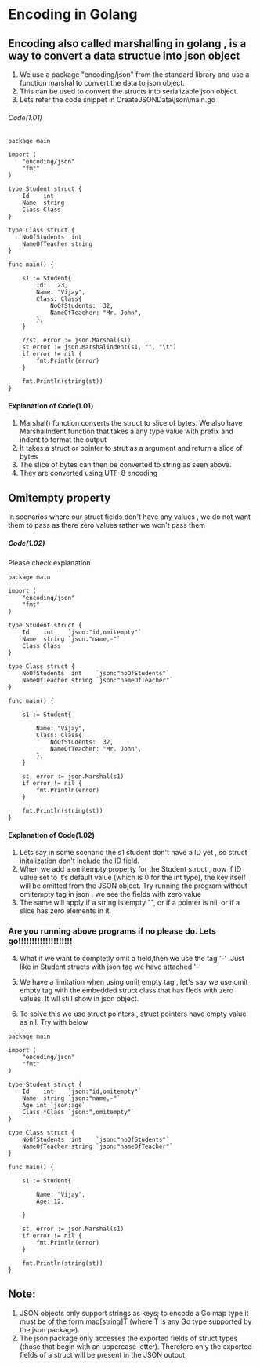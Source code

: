 # Encoding in Golang

## Encoding also called marshalling in golang , is a way to convert a data structue into json object

1. We use a package "encoding/json" from the standard library and use a function marshal to convert the data to json object.
2. This can be used to convert the structs into serializable json object.
3. Lets refer the code snippet in CreateJSONData\json\main.go

###### Code(1.01)

```
package main

import (
	"encoding/json"
	"fmt"
)

type Student struct {
	Id    int
	Name  string
	Class Class
}

type Class struct {
	NoOfStudents  int
	NameOfTeacher string
}

func main() {

	s1 := Student{
		Id:   23,
		Name: "Vijay",
		Class: Class{
			NoOfStudents:  32,
			NameOfTeacher: "Mr. John",
		},
	}

    //st, error := json.Marshal(s1)
    st,error := json.MarshalIndent(s1, "", "\t")
	if error != nil {
		fmt.Println(error)
	}

	fmt.Println(string(st))
}

```

#### Explanation of Code(1.01)

1. Marshal() function converts the struct to slice of bytes. We also have MarshalIndent function that takes a any type value with prefix and indent to format the output
2. It takes a struct or pointer to strut as a argument and return a slice of bytes
3. The slice of bytes can then be converted to string as seen above.
4. They are converted using UTF-8 encoding

## Omitempty property

In scenarios where our struct fields don't have any values , we do not want them to pass as there zero values rather we won't pass them

##### Code(1.02)

Please check explanation

```
package main

import (
	"encoding/json"
	"fmt"
)

type Student struct {
	Id    int    `json:"id,omitempty"`
	Name  string `json:"name,-"`
	Class Class
}

type Class struct {
	NoOfStudents  int    `json:"noOfStudents"`
	NameOfTeacher string `json:"nameOfTeacher"`
}

func main() {

	s1 := Student{

		Name: "Vijay",
		Class: Class{
			NoOfStudents:  32,
			NameOfTeacher: "Mr. John",
		},
	}

	st, error := json.Marshal(s1)
	if error != nil {
		fmt.Println(error)
	}

	fmt.Println(string(st))
}

```

#### Explanation of Code(1.02)

1. Lets say in some scenario the s1 student don't have a ID yet , so struct initalization don't include the ID field.
2. When we add a omitempty property for the Student struct , now if ID value set to it’s default value (which is 0 for the int type), the key itself will be omitted from the JSON object. Try running the program without omitempty tag in json , we see the fields with zero value
3. The same will apply if a string is empty "", or if a pointer is nil, or if a slice has zero elements in it.

### Are you running above programs if no please do. Lets go!!!!!!!!!!!!!!!!!!!!

4. What if we want to completly omit a field,then we use the tag '-' .Just like in Student structs with json tag we have attached '-'

5. We have a limitation when using omit empty tag , let's say we use omit empty tag with the embedded struct class that has fleds with zero values. It wll still show in json object.
6. To solve this we use struct pointers , struct pointers have empty value as nil. Try with below

```
package main

import (
	"encoding/json"
	"fmt"
)

type Student struct {
	Id    int    `json:"id,omitempty"`
	Name  string `json:"name,-"`
    Age int `json:age`
	Class *Class `json:",omitempty"`
}

type Class struct {
	NoOfStudents  int    `json:"noOfStudents"`
	NameOfTeacher string `json:"nameOfTeacher"`
}

func main() {

	s1 := Student{

		Name: "Vijay",
        Age: 12,

	}

	st, error := json.Marshal(s1)
	if error != nil {
		fmt.Println(error)
	}

	fmt.Println(string(st))
}

```

## Note:

1. JSON objects only support strings as keys; to encode a Go map type it must be of the form map[string]T (where T is any Go type supported by the json package).
2. The json package only accesses the exported fields of struct types (those that begin with an uppercase letter). Therefore only the exported fields of a struct will be present in the JSON output.

